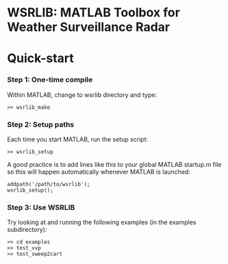 # WSRLIB: MATLAB Toolbox for Weather Surveillance Radar

# Quick-start

### Step 1: One-time compile

Within MATLAB, change to wsrlib directory and type:

~~~~ {.txt}
>> wsrlib_make
~~~~

### Step 2: Setup paths

Each time you start MATLAB, run the setup script:

~~~~ {.txt}
>> wsrlib_setup
~~~~

A good practice is to add lines like this to your global MATLAB
startup.m file so this will happen automatically whenever MATLAB
is launched:

~~~~ {.matlab}
addpath('/path/to/wsrlib');
wsrlib_setup();
~~~~

### Step 3: Use WSRLIB

Try looking at and running the following examples (in the examples 
subdirectory):

~~~~ {.matlab}
>> cd examples
>> test_vvp
>> test_sweep2cart
~~~~
